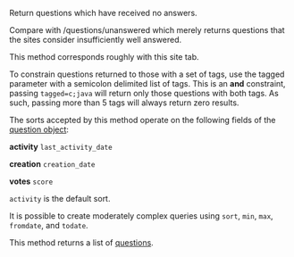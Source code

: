 Return questions which have received no answers.

Compare with /questions/unanswered which merely returns questions that the sites consider insufficiently well answered.

This method corresponds roughly with this site tab.

To constrain questions returned to those with a set of tags, use the tagged parameter with a semicolon delimited list of
tags. This is an **and** constraint, passing `tagged=c;java` will return only those questions with both tags. As such,
passing more than 5 tags will always return zero results.

The sorts accepted by this method operate on the following fields of the [question object](#model-Question):

**activity**
`last_activity_date`

**creation**
`creation_date`

**votes**
`score`

`activity` is the default sort.

It is possible to create moderately complex queries using `sort`, `min`, `max`, `fromdate`, and `todate`.

This method returns a list of [questions](#model-Question).
